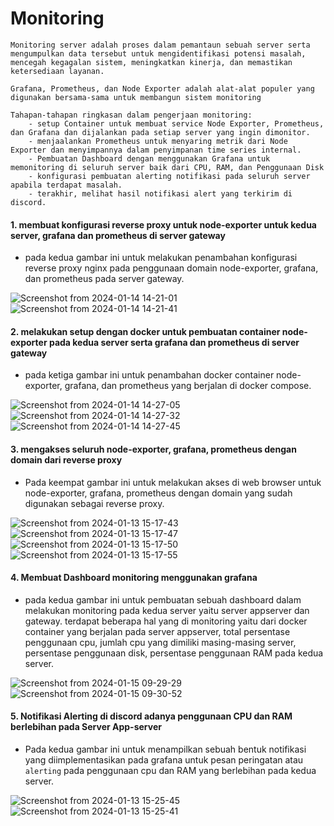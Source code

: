 # Monitoring
```
Monitoring server adalah proses dalam pemantaun sebuah server serta mengumpulkan data tersebut untuk mengidentifikasi potensi masalah, 
mencegah kegagalan sistem, meningkatkan kinerja, dan memastikan ketersediaan layanan.

Grafana, Prometheus, dan Node Exporter adalah alat-alat populer yang digunakan bersama-sama untuk membangun sistem monitoring

Tahapan-tahapan ringkasan dalam pengerjaan monitoring:
    - setup Container untuk membuat service Node Exporter, Prometheus, dan Grafana dan dijalankan pada setiap server yang ingin dimonitor.
    - menjaalankan Prometheus untuk menyaring metrik dari Node Exporter dan menyimpannya dalam penyimpanan time series internal.
    - Pembuatan Dashboard dengan menggunakan Grafana untuk memonitoring di seluruh server baik dari CPU, RAM, dan Penggunaan Disk
    - konfigurasi pembuatan alerting notifikasi pada seluruh server apabila terdapat masalah.
    - terakhir, melihat hasil notifikasi alert yang terkirim di discord.
```

#### 1. membuat konfigurasi reverse proxy untuk node-exporter untuk kedua server, grafana dan prometheus di server gateway  

+  pada kedua gambar ini untuk melakukan penambahan konfigurasi reverse proxy nginx pada penggunaan domain node-exporter, grafana, dan prometheus pada server gateway.

![Screenshot from 2024-01-14 14-21-01](https://github.com/Muna-020/DEVOPS-BATCH-19/assets/74352384/6345226d-123e-4aa0-bf70-0003e37002e3)
![Screenshot from 2024-01-14 14-21-41](https://github.com/Muna-020/DEVOPS-BATCH-19/assets/74352384/fab25ece-e459-41d6-8bac-cac89c67f68f)

#### 2. melakukan setup dengan docker untuk pembuatan container node-exporter pada kedua server serta grafana dan prometheus di server gateway


+ pada ketiga gambar ini untuk penambahan docker container node-exporter, grafana, dan prometheus yang berjalan di docker compose.

![Screenshot from 2024-01-14 14-27-05](https://github.com/Muna-020/DEVOPS-BATCH-19/assets/74352384/30e30892-e8f3-4467-9ad4-9f7a4ca52a70)
![Screenshot from 2024-01-14 14-27-32](https://github.com/Muna-020/DEVOPS-BATCH-19/assets/74352384/b5e6aa7c-ba46-4aa4-825d-e173df73b8e2)
![Screenshot from 2024-01-14 14-27-45](https://github.com/Muna-020/DEVOPS-BATCH-19/assets/74352384/a4d33454-cb65-4190-8982-3e37b3f01f50)


#### 3. mengakses seluruh node-exporter, grafana, prometheus dengan domain dari reverse proxy

+ Pada keempat gambar ini untuk melakukan akses di web browser untuk node-exporter, grafana, prometheus dengan domain yang sudah digunakan sebagai reverse proxy.

![Screenshot from 2024-01-13 15-17-43](https://github.com/Muna-020/DEVOPS-BATCH-19/assets/74352384/4b0b12bf-6794-4a49-93f6-d22370744d99)
![Screenshot from 2024-01-13 15-17-47](https://github.com/Muna-020/DEVOPS-BATCH-19/assets/74352384/499ea75a-9b5b-47ed-a222-8b659843b5dc)
![Screenshot from 2024-01-13 15-17-50](https://github.com/Muna-020/DEVOPS-BATCH-19/assets/74352384/aecead38-722b-4947-a541-00b7e5933fe7)
![Screenshot from 2024-01-13 15-17-55](https://github.com/Muna-020/DEVOPS-BATCH-19/assets/74352384/35ea798d-5941-47e8-8cd1-b2a51216af69)

#### 4. Membuat Dashboard monitoring menggunakan grafana

+ pada kedua gambar ini untuk pembuatan sebuah dashboard dalam melakukan monitoring pada kedua server yaitu server appserver dan gateway. terdapat beberapa hal yang di monitoring yaitu dari docker container yang berjalan pada server appserver, total persentase penggunaan cpu, jumlah cpu yang dimiliki masing-masing server, persentase penggunaan disk, persentase penggunaan RAM pada kedua server.

![Screenshot from 2024-01-15 09-29-29](https://github.com/Muna-020/DEVOPS-BATCH-19/assets/74352384/4d55af50-12ec-4e81-9f72-a0ef72eb04dd)
![Screenshot from 2024-01-15 09-30-52](https://github.com/Muna-020/DEVOPS-BATCH-19/assets/74352384/30bf4b71-37fc-4634-a7e8-3cfe7e215856)

#### 5. Notifikasi Alerting di discord adanya penggunaan CPU dan RAM berlebihan pada Server App-server  

+ Pada kedua gambar ini untuk menampilkan sebuah bentuk notifikasi yang diimplementasikan pada grafana untuk pesan peringatan atau `alerting` pada penggunaan cpu dan RAM yang berlebihan pada kedua server.

![Screenshot from 2024-01-13 15-25-45](https://github.com/Muna-020/DEVOPS-BATCH-19/assets/74352384/919519d3-f293-4854-9792-b0d2c6528010)
![Screenshot from 2024-01-13 15-25-41](https://github.com/Muna-020/DEVOPS-BATCH-19/assets/74352384/cd34ee8b-9acc-4b8d-88e2-62efb1e1cc2c)

